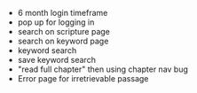 - 6 month login timeframe
- pop up for logging in
- search on scripture page
- search on keyword page
- keyword search
- save keyword search
- "read full chapter" then using chapter nav bug
- Error page for irretrievable passage
